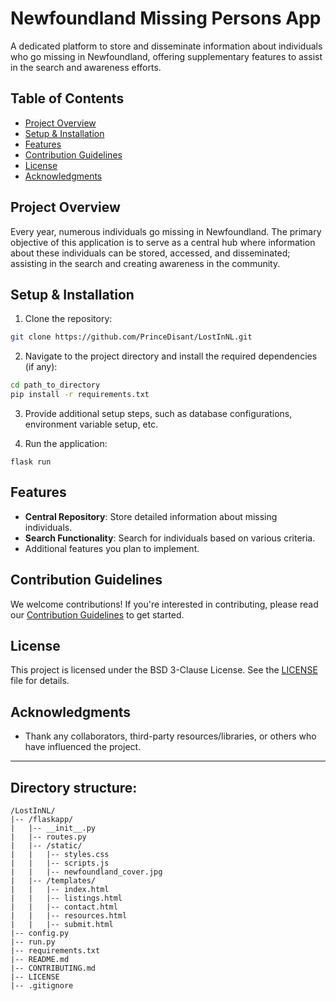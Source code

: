 # Newfoundland Missing Persons App
A dedicated platform to store and disseminate information about individuals who go missing in Newfoundland, offering supplementary features to assist in the search and awareness efforts.

## Table of Contents
- [Project Overview](#project-overview)
- [Setup & Installation](#setup--installation)
- [Features](#features)
- [Contribution Guidelines](#contribution-guidelines)
- [License](#license)
- [Acknowledgments](#acknowledgments)

## Project Overview
Every year, numerous individuals go missing in Newfoundland. The primary objective of this application is to serve as a central hub where information about these individuals can be stored, accessed, and disseminated; assisting in the search and creating awareness in the community.

## Setup & Installation
1. Clone the repository:

```bash
git clone https://github.com/PrinceDisant/LostInNL.git
```

2. Navigate to the project directory and install the required dependencies (if any):

```bash
cd path_to_directory
pip install -r requirements.txt
```

3. Provide additional setup steps, such as database configurations, environment variable setup, etc.

4. Run the application:

```
flask run
```

## Features

- **Central Repository**: Store detailed information about missing individuals.
- **Search Functionality**: Search for individuals based on various criteria.
- Additional features you plan to implement.

## Contribution Guidelines
We welcome contributions! If you're interested in contributing, please read our [Contribution Guidelines](CONTRIBUTING.md) to get started.

## License
This project is licensed under the BSD 3-Clause License. See the [LICENSE](LICENSE) file for details.

## Acknowledgments
- Thank any collaborators, third-party resources/libraries, or others who have influenced the project.

---
## Directory structure:

```
/LostInNL/
|-- /flaskapp/
|   |-- __init__.py
|   |-- routes.py
|   |-- /static/
|   |   |-- styles.css
|   |   |-- scripts.js
|   |   |-- newfoundland_cover.jpg
|   |-- /templates/
|   |   |-- index.html
|   |   |-- listings.html
|   |   |-- contact.html
|   |   |-- resources.html
|   |   |-- submit.html
|-- config.py
|-- run.py
|-- requirements.txt
|-- README.md
|-- CONTRIBUTING.md
|-- LICENSE
|-- .gitignore
```
